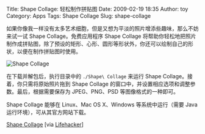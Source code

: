Title: Shape Collage: 轻松制作拼贴图
Date: 2009-02-19 18:35
Author: toy
Category: Apps
Tags: Shape Collage
Slug: shape-collage

如果你像我一样没有太多艺术细胞，但是又想为平淡的照片增添些趣味，那么不妨来试一试
Shape Collage。免费应用程序 Shape Collage
将帮助你轻松地把照片制作成拼贴图，除了预设的矩形、心形、圆形等形状外，你还可以绘制自己的形状，以便在制作拼贴图时使用。

![Shape Collage](http://i.linuxtoy.org/images/2009/02/shape-collage.png)

在下载并解包后，执行目录中的 `./Shape\ Collage` 来运行 Shape
Collage。接着，你只需将原始照片拖到 Shape Collage
的窗口中，并设置相应选项和调整参数。最后，根据需要保存为 JPEG、PNG、PSD
等图像格式的一种即可。

Shape Collage 能够在 Linux、Mac OS X、Windows 等系统中运行（需要 Java
运行环境），可从其官方网站下载。

[Shape Collage](http://www.vincentcheung.ca/shapecollage/download.html)
[via
[Lifehacker](http://lifehacker.com/5156027/shape-collage-is-a-seriously-fun-phto-collage-application)]
